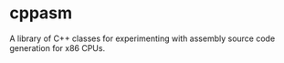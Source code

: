 # cppasm
A library of C++ classes for experimenting with assembly source code generation for x86 CPUs.
